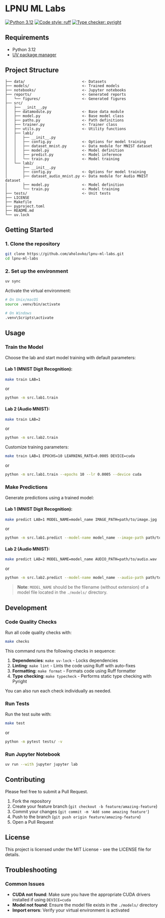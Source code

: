 # LPNU ML Labs

[![Python 3.12](https://img.shields.io/badge/python-3.12-blue.svg)](https://www.python.org/downloads/release/python-3120/)
[![Code style: ruff](https://img.shields.io/badge/code%20style-ruff-000000.svg)](https://github.com/astral-sh/ruff)
[![Type checker: pyright](https://img.shields.io/badge/type%20checker-pyright-3775A9.svg)](https://github.com/microsoft/pyright)

## Requirements

- Python 3.12
- [UV package manager](https://docs.astral.sh/uv/getting-started/installation/)

## Project Structure

```
├── data/                          <- Datasets
├── models/                        <- Trained models
├── notebooks/                     <- Jupyter notebooks
├── reports/                       <- Generated reports
│   └── figures/                   <- Generated figures
├── src/
│   ├── __init__.py
│   ├── datamodule.py              <- Base data module
│   ├── model.py                   <- Base model class
│   ├── paths.py                   <- Path definitions
│   ├── trainer.py                 <- Trainer class
│   ├── utils.py                   <- Utility functions
│   ├── lab1/
│   │   ├── __init__.py
│   │   ├── config.py              <- Options for model training
│   │   ├── dataset_mnist.py       <- Data module for MNIST dataset
│   │   ├── model.py               <- Model definition
│   │   ├── predict.py             <- Model inference
│   │   └── train.py               <- Model training
│   └── lab2/
│       ├── __init__.py
│       ├── config.py              <- Options for model training
│       ├── dataset_audio_mnist.py <- Data module for Audio MNIST dataset
│       ├── model.py               <- Model definition
│       └── train.py               <- Model training
├── tests/                         <- Unit tests
├── LICENSE
├── Makefile
├── pyproject.toml
├── README.md
└── uv.lock
```

## Getting Started

### 1. Clone the repository

```bash
git clone https://github.com/aholovko/lpnu-ml-labs.git
cd lpnu-ml-labs
```

### 2. Set up the environment

```bash
uv sync
```

Activate the virtual environment:
```bash
# On Unix/macOS
source .venv/bin/activate

# On Windows
.venv\Scripts\activate
```

## Usage

### Train the Model

Choose the lab and start model training with default parameters:

#### Lab 1 (MNIST Digit Recognition):

```bash
make train LAB=1
```
or
```bash
python -m src.lab1.train
```

#### Lab 2 (Audio MNIST):

```bash
make train LAB=2
```
or
```bash
python -m src.lab2.train
```

Customize training parameters:

```bash
make train LAB=1 EPOCHS=10 LEARNING_RATE=0.0005 DEVICE=cuda
```
or
```bash
python -m src.lab1.train --epochs 10 --lr 0.0005 --device cuda
```

### Make Predictions

Generate predictions using a trained model:

#### Lab 1 (MNIST Digit Recognition):

```bash
make predict LAB=1 MODEL_NAME=model_name IMAGE_PATH=path/to/image.jpg
```
or
```bash
python -m src.lab1.predict --model-name model_name --image-path path/to/image.jpg
```

#### Lab 2 (Audio MNIST):

```bash
make predict LAB=2 MODEL_NAME=model_name AUDIO_PATH=path/to/audio.wav
```
or
```bash
python -m src.lab2.predict --model-name model_name --audio-path path/to/audio.wav
```

> **Note**: `MODEL_NAME` should be the filename (without extension) of a model file located in the `./models/` directory.

## Development

### Code Quality Checks

Run all code quality checks with:

```bash
make checks
```

This command runs the following checks in sequence:

1. **Dependencies**: `make uv-lock` - Locks dependencies
2. **Linting**: `make lint` - Lints the code using Ruff with auto-fixes 
3. **Formatting**: `make format` - Formats code using Ruff formatter
4. **Type checking**: `make typecheck` - Performs static type checking with Pyright

You can also run each check individually as needed.

### Run Tests

Run the test suite with:

```bash
make test
```
or
```bash
python -m pytest tests/ -v
```

### Run Jupyter Notebook

```bash
uv run --with jupyter jupyter lab
```

## Contributing

Please feel free to submit a Pull Request.

1. Fork the repository
2. Create your feature branch (`git checkout -b feature/amazing-feature`)
3. Commit your changes (`git commit -m 'Add some amazing feature'`)
4. Push to the branch (`git push origin feature/amazing-feature`)
5. Open a Pull Request

## License

This project is licensed under the MIT License - see the LICENSE file for details.

## Troubleshooting

### Common Issues

- **CUDA not found**: Make sure you have the appropriate CUDA drivers installed if using `DEVICE=cuda`
- **Model not found**: Ensure the model file exists in the `./models/` directory
- **Import errors**: Verify your virtual environment is activated
